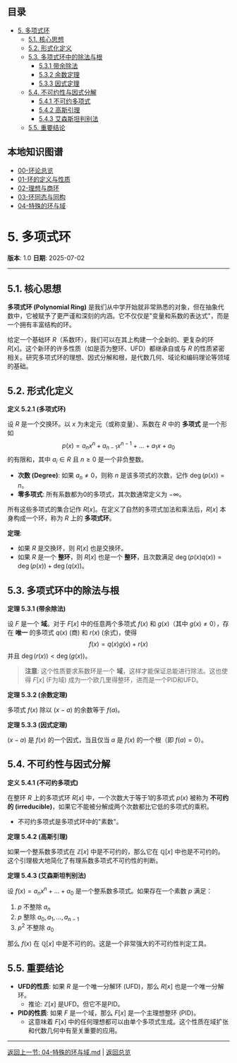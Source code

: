 <!-- 本地目录区块 -->
## 目录
- [5. 多项式环](#5-多项式环)
  - [5.1. 核心思想](#51-核心思想)
  - [5.2. 形式化定义](#52-形式化定义)
  - [5.3. 多项式环中的除法与根](#53-多项式环中的除法与根)
    - [5.3.1 带余除法](#531-带余除法)
    - [5.3.2 余数定理](#532-余数定理)
    - [5.3.3 因式定理](#533-因式定理)
  - [5.4. 不可约性与因式分解](#54-不可约性与因式分解)
    - [5.4.1 不可约多项式](#541-不可约多项式)
    - [5.4.2 高斯引理](#542-高斯引理)
    - [5.4.3 艾森斯坦判别法](#543-艾森斯坦判别法)
  - [5.5. 重要结论](#55-重要结论)

<!-- 本地知识图谱区块 -->
## 本地知识图谱
- [00-环论总览](./00-环论总览.md)
- [01-环的定义与性质](./01-环的定义与性质.md)
- [02-理想与商环](./02-理想与商环.md)
- [03-环同态与同构](./03-环同态与同构.md)
- [04-特殊的环与域](./04-特殊的环与域.md)

# 5. 多项式环

**版本**: 1.0
**日期**: 2025-07-02

---

## 5.1. 核心思想

**多项式环 (Polynomial Ring)** 是我们从中学开始就非常熟悉的对象，但在抽象代数中，它被赋予了更严谨和深刻的内涵。它不仅仅是"变量和系数的表达式"，而是一个拥有丰富结构的环。

给定一个基础环 $R$（系数环），我们可以在其上构建一个全新的、更复杂的环 $R[x]$。这个新环的许多性质（如是否为整环、UFD）都继承自或与 $R$ 的性质紧密相关。研究多项式环的理想、因式分解和根，是代数几何、域论和编码理论等领域的基础。

## 5.2. 形式化定义

**定义 5.2.1 (多项式环)**

设 $R$ 是一个交换环。以 $x$ 为未定元（或称变量）、系数在 $R$ 中的 **多项式** 是一个形如
$$
p(x) = a_n x^n + a_{n-1} x^{n-1} + \dots + a_1 x + a_0
$$
的有限和，其中 $a_i \in R$ 且 $n \ge 0$ 是一个非负整数。

* **次数 (Degree)**: 如果 $a_n \neq 0$，则称 $n$ 是该多项式的次数，记作 $\deg(p(x)) = n$。
* **零多项式**: 所有系数都为0的多项式，其次数通常定义为 $-\infty$。

所有这些多项式的集合记作 $R[x]$。在定义了自然的多项式加法和乘法后，$R[x]$ 本身构成一个环，称为 $R$ 上的 **多项式环**。

**定理**:

* 如果 $R$ 是交换环，则 $R[x]$ 也是交换环。
* 如果 $R$ 是一个 **整环**，则 $R[x]$ 也是一个 **整环**，且次数满足 $\deg(p(x)q(x)) = \deg(p(x)) + \deg(q(x))$。

## 5.3. 多项式环中的除法与根

**定理 5.3.1 (带余除法)**

设 $F$ 是一个 **域**。对于 $F[x]$ 中的任意两个多项式 $f(x)$ 和 $g(x)$（其中 $g(x) \neq 0$），存在 **唯一** 的多项式 $q(x)$ (商) 和 $r(x)$ (余式)，使得
$$
f(x) = q(x)g(x) + r(x)
$$
并且 $\deg(r(x)) < \deg(g(x))$。

> **注意**: 这个性质要求系数环是一个 **域**，这样才能保证总能进行除法。这也使得 $F[x]$ (F为域) 成为一个欧几里得整环，进而是一个PID和UFD。

**定理 5.3.2 (余数定理)**

多项式 $f(x)$ 除以 $(x-a)$ 的余数等于 $f(a)$。

**定理 5.3.3 (因式定理)**

$(x-a)$ 是 $f(x)$ 的一个因式，当且仅当 $a$ 是 $f(x)$ 的一个根（即 $f(a)=0$）。

## 5.4. 不可约性与因式分解

**定义 5.4.1 (不可约多项式)**

在整环 $R$ 上的多项式环 $R[x]$ 中，一个次数大于等于1的多项式 $p(x)$ 被称为 **不可约的 (irreducible)**，如果它不能被分解成两个次数都比它低的多项式的乘积。

* 不可约多项式是多项式环中的"素数"。

**定理 5.4.2 (高斯引理)**

如果一个整系数多项式在 $\mathbb{Z}[x]$ 中是不可约的，那么它在 $\mathbb{Q}[x]$ 中也是不可约的。这个引理极大地简化了有理系数多项式不可约性的判断。

**定理 5.4.3 (艾森斯坦判别法)**

设 $f(x) = a_n x^n + \dots + a_0$ 是一个整系数多项式。如果存在一个素数 $p$ 满足：

1. $p$ 不整除 $a_n$
2. $p$ 整除 $a_0, a_1, \dots, a_{n-1}$
3. $p^2$ 不整除 $a_0$

那么 $f(x)$ 在 $\mathbb{Q}[x]$ 中是不可约的。这是一个非常强大的不可约性判定工具。

## 5.5. 重要结论

* **UFD的性质**: 如果 $R$ 是一个唯一分解环 (UFD)，那么 $R[x]$ 也是一个唯一分解环。
  * 推论: $\mathbb{Z}[x]$ 是UFD。但它不是PID。
* **PID的性质**: 如果 $F$ 是一个域，那么 $F[x]$ 是一个主理想整环 (PID)。
  * 这意味着 $F[x]$ 中的任何理想都可以由单个多项式生成。这个性质在域扩张和代数几何中有至关重要的应用。

---
[返回上一节: 04-特殊的环与域.md](./04-特殊的环与域.md) | [返回总览](./00-环论总览.md)
